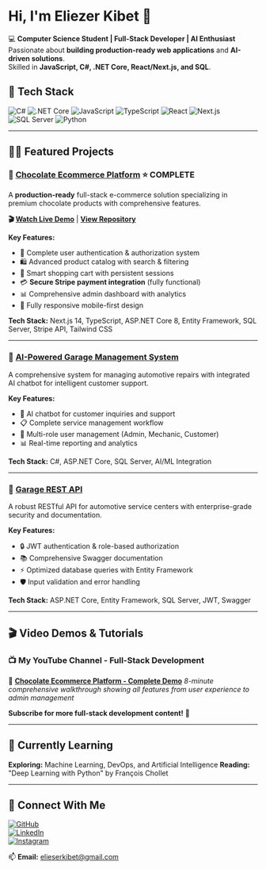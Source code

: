 # Hi, I'm Eliezer Kibet 👋  

💻 **Computer Science Student | Full-Stack Developer | AI Enthusiast**  
Passionate about **building production-ready web applications** and **AI-driven solutions**.  
Skilled in **JavaScript, C#, .NET Core, React/Next.js, and SQL**.  

## 🚀 Tech Stack  
![C#](https://img.shields.io/badge/C%23-239120?style=for-the-badge&logo=c-sharp&logoColor=white)
![.NET Core](https://img.shields.io/badge/.NET_Core-512BD4?style=for-the-badge&logo=dotnet&logoColor=white)
![JavaScript](https://img.shields.io/badge/JavaScript-F7DF1E?style=for-the-badge&logo=javascript&logoColor=black)
![TypeScript](https://img.shields.io/badge/TypeScript-3178C6?style=for-the-badge&logo=typescript&logoColor=white)
![React](https://img.shields.io/badge/React-61DAFB?style=for-the-badge&logo=react&logoColor=black)
![Next.js](https://img.shields.io/badge/Next.js-000000?style=for-the-badge&logo=nextdotjs&logoColor=white)
![SQL Server](https://img.shields.io/badge/SQL_Server-CC2927?style=for-the-badge&logo=microsoft-sql-server&logoColor=white)
![Python](https://img.shields.io/badge/Python-3776AB?style=for-the-badge&logo=python&logoColor=white)

---

## 👨‍💻 Featured Projects  

### 🍫 **[Chocolate Ecommerce Platform](https://github.com/EliezerKibet/ECommerce-Platform)** ⭐ **COMPLETE**
A **production-ready** full-stack e-commerce solution specializing in premium chocolate products with comprehensive features.

**🎬 [Watch Live Demo](https://youtu.be/91_lUz7Gw2E)** | **[View Repository](https://github.com/EliezerKibet/ECommerce-Platform)**

**Key Features:**
- 🔐 Complete user authentication & authorization system
- 🛍️ Advanced product catalog with search & filtering
- 🛒 Smart shopping cart with persistent sessions
- 💳 **Secure Stripe payment integration** (fully functional)
- 📊 Comprehensive admin dashboard with analytics
- 📱 Fully responsive mobile-first design

**Tech Stack:** Next.js 14, TypeScript, ASP.NET Core 8, Entity Framework, SQL Server, Stripe API, Tailwind CSS

---

### 🚗 **[AI-Powered Garage Management System](https://github.com/EliezerKibet/AI_based_garage)**  
A comprehensive system for managing automotive repairs with integrated AI chatbot for intelligent customer support.

**Key Features:**
- 🤖 AI chatbot for customer inquiries and support
- 📋 Complete service management workflow
- 👥 Multi-role user management (Admin, Mechanic, Customer)
- 📊 Real-time reporting and analytics

**Tech Stack:** C#, ASP.NET Core, SQL Server, AI/ML Integration

---

### 🔧 **[Garage REST API](https://github.com/EliezerKibet/Garage-API)**  
A robust RESTful API for automotive service centers with enterprise-grade security and documentation.

**Key Features:**
- 🔒 JWT authentication & role-based authorization
- 📚 Comprehensive Swagger documentation
- ⚡ Optimized database queries with Entity Framework
- 🛡️ Input validation and error handling

**Tech Stack:** ASP.NET Core, Entity Framework, SQL Server, JWT, Swagger


---

## 🎬 Video Demos & Tutorials

### 📺 **My YouTube Channel - Full-Stack Development**

🎥 **[Chocolate Ecommerce Platform - Complete Demo](https://youtu.be/91_lUz7Gw2E)**
*8-minute comprehensive walkthrough showing all features from user experience to admin management*


**Subscribe for more full-stack development content!** 📢

---

## 📖 Currently Learning  
**Exploring:** Machine Learning, DevOps, and Artificial Intelligence 
**Reading:** "Deep Learning with Python" by François Chollet  

---

## 🔗 Connect With Me  

[![GitHub](https://img.shields.io/badge/GitHub-181717?style=for-the-badge&logo=github&logoColor=white)](https://github.com/EliezerKibet)  
[![LinkedIn](https://img.shields.io/badge/LinkedIn-0077B5?style=for-the-badge&logo=linkedin&logoColor=white)](https://www.linkedin.com/in/eliezer-kibet-80217a301/)  
[![Instagram](https://img.shields.io/badge/Instagram-E4405F?style=for-the-badge&logo=instagram&logoColor=white)](https://www.instagram.com/kibeet_qc/)  

📫 **Email:** [elieserkibet@gmail.com](mailto:elieserkibet@gmail.com)  








